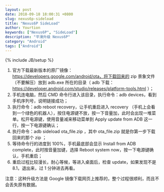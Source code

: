 ```yaml
---
layout: post
date: 2018-09-18 18:00:31 +0800
slug: nexus6p-sideload
title: "Nexus6P SideLoad"
author: Yourtion
keywords: ["Nexus6P", "SideLoad"]
description: "平滑升级 Nexus6P"
category: "Android"
tags: ["Android"]
---
```

{% include JB/setup %}


1. 官方下载最新版本的原厂镜像： https://developers.google.com/android/ota，将下载回来的 zip 景象文件（不要解压）放到 adb.exe 所在的目录（ adb 下载： https://developer.android.com/studio/releases/platform-tools.html ）；
2. 手机连电脑，然后 CMD 命令行进入该目录，执行命令：adb devices，看到手机序列号，说明链接成功；
3. 执行命令：adb reboot recovery，让手机重启进入 recovery （手机上会看到一个绿色的机器人），按住电源键不放，按一下音量加，此时会出现一堆菜单。松开电源键，使用音量减来移动菜单到 Apply update from ADB 这一行，按一下电源键确认；
4. 执行命令：adb sideload ota_file.zip ，其中 ota_file.zip 就是你第一步下载回来的那个 zip ；
5. 等待命令行的进度到 100%，手机最底部会显示 Install from ADB complete，此时按音量加键，选择 Reboot system now，按一下电源键确认，手机重启；
6. 重启过程比较漫长，耐心等候，等进入桌面后，检查 update，如果发现不是 8.1，退出来，过 1 分钟进去再看。

注意：这种升级方法是 Google 镜像下载网页上推荐的，整个过程很顺利，而且不会丢失原有数据。
